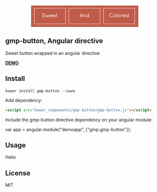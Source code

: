 <p align="center">
  <img src="logo.gif">
</p>

## gmp-button, Angular directive
Sweet button wrapped in an angular directive

[**DEMO**](http://gmpetrov.github.io/gmp-button/#/)

## Install

```
bower install gmp-button --save
```

Add dependency:

```html
<script src="bower_components/gmp-button/gmp-button.js"></script>
```

Include the gmp-button directive dependency on your angular module:

var app = angular.module("demoapp", ["gmp.gmp-button"]);

## Usage

<gmp-button>Hello</gmp-button>

## License

MIT
